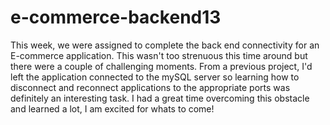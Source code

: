 # e-commerce-backend13
This week, we were assigned to complete the back end connectivity for an E-commerce application. This wasn't too strenuous this time around but there were a couple of challenging moments. From a previous project, I'd left the application connected to the mySQL server so learning how to disconnect and reconnect applications to the appropriate ports was definitely an interesting task. I had a great time overcoming this obstacle and learned a lot, I am excited for whats to come!